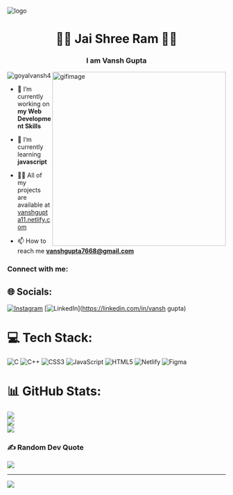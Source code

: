 ![logo](https://user-images.githubusercontent.com/95478989/198955082-6e78ebb5-e1e4-49f9-8d32-6e5af3984dcd.gif)
<h1 align="center">🚩🚩 Jai Shree Ram 🚩🚩</h1>
<h3 align="center">I am Vansh Gupta</h3>
<img align="right" alt="gifimage" width="400" src="https://camo.githubusercontent.com/c1dcb74cc1c1835b1d716f5051499a2814c683c806b15f04b0eba492863703e9/68747470733a2f2f63646e2e6472696262626c652e636f6d2f75736572732f3733303730332f73637265656e73686f74732f363538313234332f6176656e746f2e676966" >
<p align="left"> <img src="https://komarev.com/ghpvc/?username=goyalvansh4&label=Profile%20views&color=0e75b6&style=flat" alt="goyalvansh4" /> </p>

- 🔭 I’m currently working on **my Web Development Skills**

- 🌱 I’m currently learning **javascript**

- 👨‍💻 All of my projects are available at [vanshgupta11.netlify.com](vanshgupta11.netlify.com)

- 📫 How to reach me **vanshgupta7668@gmail.com**

<h3 align="left">Connect with me:</h3>
<p align="left">

## 🌐 Socials:
[![Instagram](https://img.shields.io/badge/Instagram-%23E4405F.svg?logo=Instagram&logoColor=white)](https://instagram.com/vanshgupta_11) [![LinkedIn](https://img.shields.io/badge/LinkedIn-%230077B5.svg?logo=linkedin&logoColor=white)](https://linkedin.com/in/vansh gupta) 

# 💻 Tech Stack:
![C](https://img.shields.io/badge/c-%2300599C.svg?style=for-the-badge&logo=c&logoColor=white) ![C++](https://img.shields.io/badge/c++-%2300599C.svg?style=for-the-badge&logo=c%2B%2B&logoColor=white) ![CSS3](https://img.shields.io/badge/css3-%231572B6.svg?style=for-the-badge&logo=css3&logoColor=white) ![JavaScript](https://img.shields.io/badge/javascript-%23323330.svg?style=for-the-badge&logo=javascript&logoColor=%23F7DF1E) ![HTML5](https://img.shields.io/badge/html5-%23E34F26.svg?style=for-the-badge&logo=html5&logoColor=white) ![Netlify](https://img.shields.io/badge/netlify-%23000000.svg?style=for-the-badge&logo=netlify&logoColor=#00C7B7) 	![Figma](https://img.shields.io/badge/figma-%23F24E1E.svg?style=for-the-badge&logo=figma&logoColor=white)
# 📊 GitHub Stats:
![](https://github-readme-stats.vercel.app/api?username=goyalvansh4&theme=dark&hide_border=false&include_all_commits=false&count_private=false)<br/>
![](https://github-readme-streak-stats.herokuapp.com/?user=goyalvansh4&theme=dark&hide_border=false)<br/>
![](https://github-readme-stats.vercel.app/api/top-langs/?username=goyalvansh4&theme=dark&hide_border=false&include_all_commits=false&count_private=false&layout=compact)

### ✍️ Random Dev Quote
![](https://quotes-github-readme.vercel.app/api?type=horizontal&theme=radical)

---
[![](https://visitcount.itsvg.in/api?id=goyalvansh4&icon=6&color=7)](https://visitcount.itsvg.in)

<!-- Proudly created with GPRM ( https://gprm.itsvg.in ) -->
